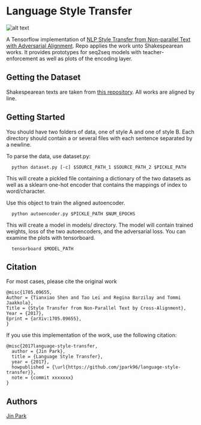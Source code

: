 # Language Style Transfer

![alt text](img/professor-aligned-ae.png "Aligned-autoencoder")

A Tensorflow implementation of [NLP Style Transfer from Non-parallel Text with Adversarial Alignment](https://arxiv.org/abs/1705.09655). Repo applies the work unto Shakespearean works. It provides prototypes for seq2seq models with teacher-enforcement as well as plots of the encoding layer.

## Getting the Dataset
Shakespearean texts are taken from [this repository](https://github.com/cocoxu/Shakespeare). All works are aligned by line.

## Getting Started
You should have two folders of data, one of style A and one of style B. Each directory should contain a or several files with each sentence separated by a newline.

To parse the data, use dataset.py:
```
  python dataset.py [-c] $SOURCE_PATH_1 $SOURCE_PATH_2 $PICKLE_PATH
```
This will create a pickled file containing a dictionary of the two datasets as well as a sklearn one-hot encoder that contains the mappings of index to word/character.

Use this object to train the aligned autoencoder.
```
  python autoencoder.py $PICKLE_PATH $NUM_EPOCHS
```
This will create a model in models/ directory. The model will contain trained weights, loss of the two autoencoders, and the adversarial loss. You can examine the plots with tensorboard.
```
  tensorboard $MODEL_PATH
```

## Citation
For most cases, please cite the original work
```
@misc{1705.09655,
Author = {Tianxiao Shen and Tao Lei and Regina Barzilay and Tommi Jaakkola},
Title = {Style Transfer from Non-Parallel Text by Cross-Alignment},
Year = {2017},
Eprint = {arXiv:1705.09655},
}
```

If you use this implementation of the work, use the following citation:
```
@misc{2017language-style-transfer,
  author = {Jin Park},
  title = {Language Style Transfer},
  year = {2017},
  howpublished = {\url{https://github.com/jpark96/language-style-transfer}},
  note = {commit xxxxxxx}
}
```

## Authors
[Jin Park](https://github.com/jpark621) 
